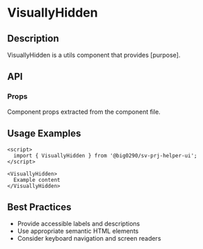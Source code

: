 # VisuallyHidden

## Description

VisuallyHidden is a utils component that provides [purpose].

## API

### Props

Component props extracted from the component file.

## Usage Examples

```svelte
<script>
  import { VisuallyHidden } from '@big0290/sv-prj-helper-ui';
</script>

<VisuallyHidden>
  Example content
</VisuallyHidden>
```

## Best Practices

- Provide accessible labels and descriptions
- Use appropriate semantic HTML elements
- Consider keyboard navigation and screen readers
